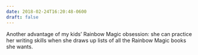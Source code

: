 ```yaml
---
date: 2018-02-24T16:20:48-0600
draft: false
---
```


Another advantage of my kids’ Rainbow Magic obsession: she can practice her writing skills when she draws up lists of all the Rainbow Magic books she wants.


